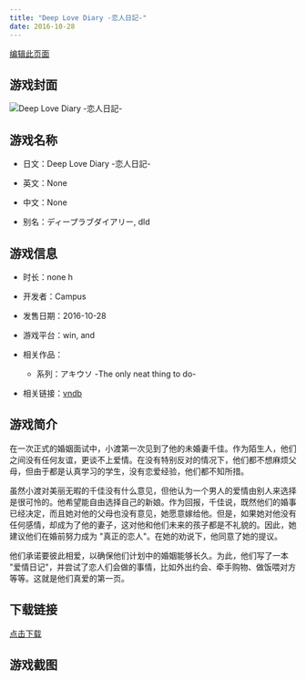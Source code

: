 ```yaml
---
title: "Deep Love Diary -恋人日記-"
date: 2016-10-28
---
```

[编辑此页面](https://github.com/ACG-3/ADV3-source/blob/main/source/_posts/Deep%20Love%20Diary%20-%E6%81%8B%E4%BA%BA%E6%97%A5%E8%A8%98-.md)

## 游戏封面

![Deep Love Diary -恋人日記-](https%3A//pan.timero.xyz/onedrive/img_lib_001/Deep%20Love%20Diary%20-%E6%81%8B%E4%BA%BA%E6%97%A5%E8%A8%98-_cover.avif)


## 游戏名称

- 日文：Deep Love Diary -恋人日記-
- 英文：None
- 中文：None

- 别名：ディープラブダイアリー, dld


## 游戏信息

- 时长：none h
- 开发者：Campus
- 发售日期：2016-10-28
- 游戏平台：win, and
- 相关作品：
   - 系列：アキウソ -The only neat thing to do-

- 相关链接：[vndb](https://vndb.org/v19719)


## 游戏简介

在一次正式的婚姻面试中，小渡第一次见到了他的未婚妻千佳。作为陌生人，他们之间没有任何友谊，更谈不上爱情。在没有特别反对的情况下，他们都不想麻烦父母，但由于都是认真学习的学生，没有恋爱经验，他们都不知所措。

虽然小渡对美丽无暇的千佳没有什么意见，但他认为一个男人的爱情由别人来选择是很可怜的。他希望能自由选择自己的新娘。作为回报，千佳说，既然他们的婚事已经决定，而且她对他的父母也没有意见，她愿意嫁给他。但是，如果她对他没有任何感情，却成为了他的妻子，这对他和他们未来的孩子都是不礼貌的。因此，她建议他们在婚前努力成为 "真正的恋人"。在她的劝说下，他同意了她的提议。

他们承诺要彼此相爱，以确保他们计划中的婚姻能够长久。为此，他们写了一本 "爱情日记"，并尝试了恋人们会做的事情，比如外出约会、牵手购物、做饭喂对方等等。这就是他们真爱的第一页。




## 下载链接

[点击下载](https://pan.timero.xyz/onedrive/adv_lib_001/Deep%20Love%20Diary%20-%E6%81%8B%E4%BA%BA%E6%97%A5%E8%A8%98-)


## 游戏截图


